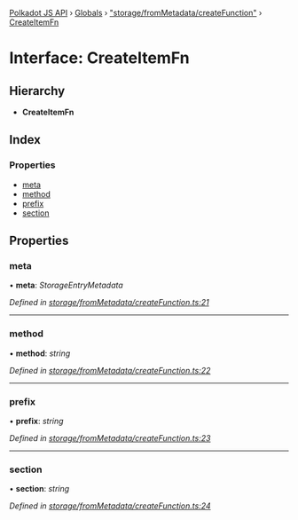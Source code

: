 [Polkadot JS API](../README.md) › [Globals](../globals.md) › ["storage/fromMetadata/createFunction"](../modules/_storage_frommetadata_createfunction_.md) › [CreateItemFn](_storage_frommetadata_createfunction_.createitemfn.md)

# Interface: CreateItemFn

## Hierarchy

* **CreateItemFn**

## Index

### Properties

* [meta](_storage_frommetadata_createfunction_.createitemfn.md#meta)
* [method](_storage_frommetadata_createfunction_.createitemfn.md#method)
* [prefix](_storage_frommetadata_createfunction_.createitemfn.md#prefix)
* [section](_storage_frommetadata_createfunction_.createitemfn.md#section)

## Properties

###  meta

• **meta**: *StorageEntryMetadata*

*Defined in [storage/fromMetadata/createFunction.ts:21](https://github.com/polkadot-js/api/blob/dc105e6b31/packages/api-metadata/src/storage/fromMetadata/createFunction.ts#L21)*

___

###  method

• **method**: *string*

*Defined in [storage/fromMetadata/createFunction.ts:22](https://github.com/polkadot-js/api/blob/dc105e6b31/packages/api-metadata/src/storage/fromMetadata/createFunction.ts#L22)*

___

###  prefix

• **prefix**: *string*

*Defined in [storage/fromMetadata/createFunction.ts:23](https://github.com/polkadot-js/api/blob/dc105e6b31/packages/api-metadata/src/storage/fromMetadata/createFunction.ts#L23)*

___

###  section

• **section**: *string*

*Defined in [storage/fromMetadata/createFunction.ts:24](https://github.com/polkadot-js/api/blob/dc105e6b31/packages/api-metadata/src/storage/fromMetadata/createFunction.ts#L24)*
